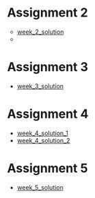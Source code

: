 # Assignment 2
<ul style="list-style-type:circle;">
 	<li><a href="https://tiangan1.github.io/Assignment_solution/week2_solution/WEEK%201%20Assignment/HTML/index.html">week_2_solution</a><li>
</ul>

# Assignment 3
 <ul>
 	<li><a href="https://tiangan1.github.io/Assignment_solution/week_3_solution/courseinfo.html">week_3_solution</a></li>
 </ul>

# Assignment 4
<ul>
	<li><a href="https://tiangan1.github.io/Assignment_solution/week_4_solution/Screen%20Shot%202019-03-05%20at%2018.29.24.png ">week_4_solution_1</a></li>
    <li><a href="https://tiangan1.github.io/Assignment_solution/week_4_solution/Screen%20Shot%202019-03-05%20at%2018.29.38.pnglist">week_4_solution_2</a></li>
</ul> 

# Assignment 5
<ul>
	<li><a href="https://tiangan1.github.io/Assignment_solution/week_5_solution/assignment_5">week_5_solution</a></li>
</ul>